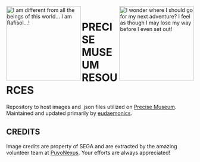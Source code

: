 <img align="left" src="https://i.imgur.com/JsZqvVU.png" title="I am different from all the beings of this world… I am Rafisol…!" width="200px">
<img align="right" src="https://i.imgur.com/mjEpANq.png" title="I wonder where I should go for my next adventure? I feel as though I may lose my way before I even set out!" width="200px">

# PRECISE MUSEUM RESOURCES
Repository to host images and .json files utilized on <a href="https://precisemuseum.com">Precise Museum</a>. 
Maintained and updated primarily by <a href="https://github.com/eudaemonics">eudaemonics</a>.

## CREDITS
Image credits are property of SEGA and are extracted by the amazing volunteer team at <a href="https://puyonexus.com">PuyoNexus</a>. Your efforts are always appreciated!
